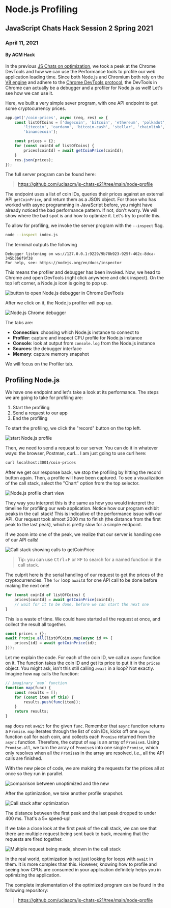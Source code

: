 # Node.js Profiling

## JavaScript Chats Hack Session 2 Spring 2021

### April 11, 2021

#### By ACM Hack


In the previous [JS Chats on optimization](/posts/fall2019/js-chats-4), we took
a peek at the Chrome DevTools and how we can use the Performance tools to
profile our web application loading time. Since both Node.js and Chromium both
rely on the [V8 engine](https://v8.dev/) and adhere to the [Chrome DevTools
protocol](https://chromedevtools.github.io/devtools-protocol/), the DevTools in
Chrome can actually be a debugger and a profiler for Node.js as well! Let's see
how we can use it. 

Here, we built a very simple sever program, with one API endpoint to get some
cryptocurrency prices.  

```js
app.get('/coin-prices', async (req, res) => {
    const listOfCoins = ['dogecoin', 'bitcoin', 'ethereum', 'polkadot',
        'litecoin', 'cardano', 'bitcoin-cash', 'stellar', 'chainlink',
        'binancecoin'];

    const prices = {};
    for (const coinId of listOfCoins) {
        prices[coinId] = await getCoinPrice(coinId);
    }
    res.json(prices);
});
```

The full server program can be found here:
> https://github.com/uclaacm/js-chats-s21/tree/main/node-profile

The endpoint uses a list of coin IDs, queries their prices against an external
API `getCoinPrice`, and return them as a JSON object. For those who has worked
with async programming in JavaScript before, you might have already noticed the
bad performance pattern. If not, don't worry. We will show where the bad spot
is and how to optimize it. Let's try to profile this.

To allow for profiling, we invoke the server program with the `--inspect` flag.

```bash
node --inspect index.js
```

The terminal outputs the following

```
Debugger listening on ws://127.0.0.1:9229/9b78b923-925f-462c-8dca-345b3b6f9f38
For help, see: https://nodejs.org/en/docs/inspector
```

This means the profiler and debugger has been invoked. Now, we head to Chrome
and open DevTools (right click anywhere and click inspect). On the top left corner, 
a Node.js icon is going to pop up. 

![button to open Node.js debugger in Chrome DevTools](images/devtool-node.png)

After we click on it, the Node.js profiler will pop up. 

![Node.js Chrome debugger](images/node-chrome-profiler.png)

The tabs are:
- **Connection**: choosing which Node.js instance to connect to
- **Profiler**: capture and inspect CPU profile for Node.js instance
- **Console**: look at output from `console.log` from the Node.js instance 
- **Sources**: the debugger interface
- **Memory**: capture memory snapshot 

We will focus on the Profiler tab. 

## Profiling Node.js 

We have one endpoint and let's take a look at its performance. 
The steps we are going to take for profiling are:
1. Start the profiling 
2. Send a request to our app
3. End the profiling

To start the profiling, we click the "record" button on the top left. 

![start Node.js profile](images/start-profile.png)

Then, we need to send a request to our server. You can do it in whatever ways:
the browser, Postman, curl…  I am just going to use curl here:

```bash
curl localhost:3001/coin-prices
```


After we get our response back, we stop the profiling by hitting the record
button again. Then, a profile will have been captured. To see a visualization of the
call stack, select the "Chart" option from the top selector.  


![Node.js profile chart view](images/profile-chart.png)

They way you interpret this is the same as how you would interpret the timeline
for profiling our web application.  Notice how our program exhibit peaks in the
call stack! This is indicative of the performance issue with our API. Our
request took almost 2000 ms to finish (the distance from the first peak to
the last peak), which is pretty slow for a simple endpoint.


If we zoom into one of the peak, we realize that our server is handling one of our API calls! 

![Call stack showing calls to getCoinPrice](images/callstack.png)

> Tip: you can use <kbd>Ctrl</kbd>+<kbd>F</kbd> or <kbd>⌘F</kbd>
> to search for a named function in the call stack.

The culprit here is the serial handling of our request to get the prices of the cryptocurrencies. The `for` loop `await`s for one API call to be done before making the next one! 

```js
for (const coinId of listOfCoins) {
    prices[coinId] = await getCoinPrice(coinId); 
    // wait for it to be done, before we can start the next one
}
```

This is a waste of time. We could have started all the request at once, and
collect the result all together. 

```js
const prices = {};
await Promise.all(listOfCoins.map(async id => {
    prices[id] = await getCoinPrice(id);
}));
```

Let me explain the code. For each of the coin ID, we call an `async` function
on it. The function takes the coin ID and get its price to put it in the
`prices` object. You might ask, isn't this still calling `await` in a loop? 
Not exactly. Imagine how `map` calls the function:

```js
// imaginary `map` function
function map(func) {
    const results = [];
    for (const item of this) {
        results.push(func(item));
    }
    return results;
}
```

`map` does not `await` for the given `func`. Remember that `async` function
returns a `Promise`. `map` iterates through the list of coin IDs, kicks off one
`async` function call for each coin, and collects each `Promise` returned from the
`async` function. Therefore, the output of `map` is an array of `Promise`s.
Using `Promise.all`, we turn the array of `Promise`s into one single `Promise`,
which only resolves when all the `Promise`s in the array are resolved, i.e.,
all the API calls are finished. 

With the new piece of code, we are making the requests for the prices all at
once so they run in parallel. 

![comparison between unoptimized and the new](images/comparison.png)

After the optimization, we take another profile snapshot. 

![Call stack after optimization](images/optimized-callstack.png)

The distance between the first peak and the last peak dropped to under 400 ms. That's a 5× speed-up!

If we take a close look at the first peak of the call stack, we can see that
there are multiple request being sent back to back, meaning
that the requests are fired together. 

![Multiple request being made, shown in the call stack](images/mult-request.png)

In the real world, optimization is not just looking for loops with `await` in
them. It is more complex than this. However, knowing how to profile and seeing
how CPUs are consumed in your application definitely helps you in optimizing
the application. 

The complete implementation of the optimized program can be found in the following repository: 
> https://github.com/uclaacm/js-chats-s21/tree/main/node-profile
